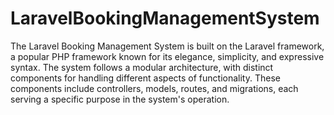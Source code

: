 # LaravelBookingManagementSystem
 The Laravel Booking Management System is built on the Laravel framework, a popular PHP framework known for its elegance, simplicity, and expressive syntax. The system follows a modular architecture, with distinct components for handling different aspects of functionality. These components include controllers, models, routes, and migrations, each serving a specific purpose in the system's operation.
